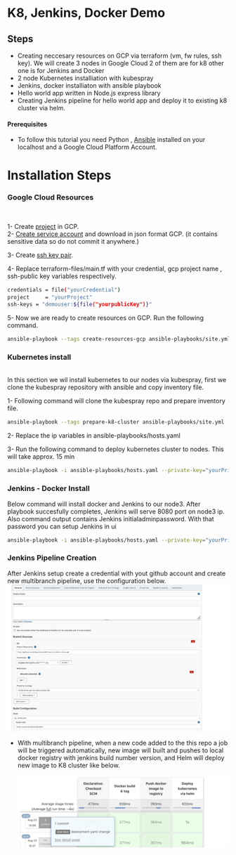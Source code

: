 # K8, Jenkins, Docker Demo

## Steps

- Creating neccesary resources on GCP via terraform (vm, fw rules, ssh key). We will create 3 nodes in Google Cloud 2 of them are for k8 other one is for Jenkins and Docker
- 2 node Kubernetes installiation with kubespray
- Jenkins, docker installiaton with ansible playbook
- Hello world app written in Node.js express library
- Creating Jenkins pipeline for hello world app and deploy it to existing k8 cluster via helm. 


#### Prerequisites

* To follow this tutorial you need Python , [Ansible](https://docs.ansible.com/ansible/latest/installation_guide/intro_installation.html) installed on your localhost and a Google Cloud Platform Account.


# Installation Steps

### Google Cloud Resources
<br />

1-  Create [project](https://cloud.google.com/resource-manager/docs/creating-managing-projects) in GCP.<br />
2- [Create service account](https://cloud.google.com/iam/docs/creating-managing-service-accounts)  and download in json format GCP. (it contains sensitive data so do not commit it anywhere.) 

3- Create [ssh key pair](https://www.ssh.com/academy/ssh/keygen).

4- Replace terraform-files/main.tf with your credential, gcp project name , ssh-public key variables respectively.

```sh
credentials = file("yourCredential")
project     = "yourProject"
ssh-keys = "demouser:${file("yourpublicKey")}"
```
5- Now we are ready to create resources on GCP. Run the following command. 

```sh
ansible-playbook --tags create-resources-gcp ansible-playbooks/site.yml
```

### Kubernetes install
<br />
In this section we wil install kubernetes to our nodes via kubespray, first we clone the kubespray repository with ansible and copy inventory file.

1-  Following command will clone the kubespray repo and prepare inventory file.
```sh
ansible-playbook --tags prepare-k8-cluster ansible-playbooks/site.yml
```
2- Replace the ip variables in ansible-playbooks/hosts.yaml <br />

3- Run the following command to deploy kubernetes cluster to nodes. This will take approx. 15 min

```sh
ansible-playbook -i ansible-playbooks/hosts.yaml --private-key="yourPrivateKey"  --become --become-user=root ansible-playbooks/site.yml
```

### Jenkins - Docker Install
Below command will install docker and Jenkins to our node3. After playbook succesfully completes, Jenkins will serve 8080 port on node3 ip. Also command output contains Jenkins initialadminpassword. With that password you can setup Jenkins in ui

```sh
ansible-playbook -i ansible-playbooks/hosts.yaml --private-key="yourPrivateKey"  --become --become-user=root ansible-playbooks/site.yml
```

### Jenkins Pipeline Creation

After Jenkins setup create a credential with yout github account and create new multibranch pipeline, use the configuration below.
![config](images/jenkins-config.png)

- With multibranch pipeline, when a new code added to the this repo a job will be triggered automatically, new image will built and pushes to local docker registry with jenkins build number version, and Helm will deploy new image to K8 cluster like below.
  
  ![pipeline](images/pipeline-sample.png)